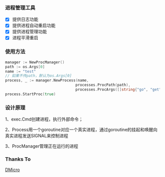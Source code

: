 ### 进程管理工具

- [x] 提供日志功能
- [x] 提供进程自动重启功能
- [x] 提供进程管理功能
- [x] 进程平滑重启 

### 使用方法
```go
manager := NewProcManager()
path := os.Args[0]
name := "test"
// 如果不传path，默认为os.Args[0]
process, _ := manager.NewProcess(name,
                                processes.ProcPath(path),
                                processes.ProcArgs([]string{"go", "get", "xxx"}))
process.StartProc(true)
```

### 设计原理
1、exec.Cmd创建进程，执行外部命令；

2、Process用一个goroutine对应一个真实进程，通过goroutine的挂起和唤醒向真实进程发送SIGNAL来控制进程

3、ProcManager管理正在运行的进程

### Thanks To
[DMicro](https://github.com/osgochina/dmicro/)

